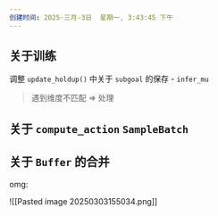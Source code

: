 ```yaml
---
创建时间: 2025-三月-3日  星期一, 3:43:45 下午
---
```




## 关于训练
调整 `update_holdup()` 中关于 `subgoal` 的保存  - `infer_mu`
>遇到维度不匹配 $\Longrightarrow$ 处理

## 关于  `compute_action`  `SampleBatch` 


## 关于 `Buffer` 的合并


omg:

![[Pasted image 20250303155034.png]] 